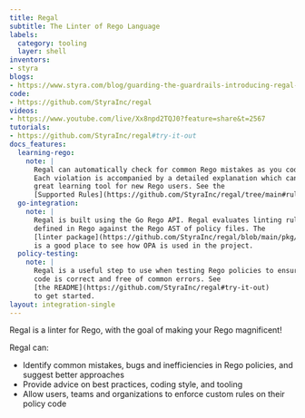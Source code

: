 ```yaml
---
title: Regal
subtitle: The Linter of Rego Language
labels:
  category: tooling
  layer: shell
inventors:
- styra
blogs:
- https://www.styra.com/blog/guarding-the-guardrails-introducing-regal-the-rego-linter/
code:
- https://github.com/StyraInc/regal
videos:
- https://www.youtube.com/live/Xx8npd2TQJ0?feature=share&t=2567
tutorials:
- https://github.com/StyraInc/regal#try-it-out
docs_features:
  learning-rego:
    note: |
      Regal can automatically check for common Rego mistakes as you code.
      Each violation is accompanied by a detailed explanation which can be a
      great learning tool for new Rego users. See the
      [Supported Rules](https://github.com/StyraInc/regal/tree/main#rules).
  go-integration:
    note: |
      Regal is built using the Go Rego API. Regal evaluates linting rules
      defined in Rego against the Rego AST of policy files. The
      [linter package](https://github.com/StyraInc/regal/blob/main/pkg/linter/linter.go)
      is a good place to see how OPA is used in the project.
  policy-testing:
    note: |
      Regal is a useful step to use when testing Rego policies to ensure
      code is correct and free of common errors. See
      [the README](https://github.com/StyraInc/regal#try-it-out)
      to get started.
layout: integration-single
---
```

Regal is a linter for Rego, with the goal of making your Rego magnificent!

Regal can:
* Identify common mistakes, bugs and inefficiencies in Rego policies, and suggest better approaches
* Provide advice on best practices, coding style, and tooling
* Allow users, teams and organizations to enforce custom rules on their policy code

